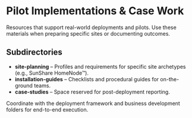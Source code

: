 # Pilot Implementations & Case Work

Resources that support real-world deployments and pilots. Use these materials when preparing specific sites or documenting outcomes.

## Subdirectories

- **site-planning** – Profiles and requirements for specific site archetypes (e.g., SunShare HomeNode™).
- **installation-guides** – Checklists and procedural guides for on-the-ground teams.
- **case-studies** – Space reserved for post-deployment reporting.

Coordinate with the deployment framework and business development folders for end-to-end execution.
